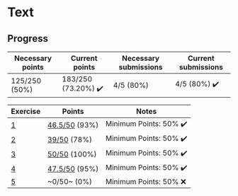 # Text

## Progress

[//]: # (Progress Course Example 01 begin)

| Necessary points | Current points | Necessary submissions | Current submissions |
| --- | --- | --- | --- |
| 125/250 (50%) | 183/250 (73.20%) :heavy_check_mark: | 4/5 (80%) | 4/5 (80%) :heavy_check_mark: |

| Exercise | Points | Notes |
| --- | --- | --- |
| [1](ex01) | [46.5/50](ex01/feedback.pdf) (93%) | Minimum Points: 50% :heavy_check_mark: |
| [2](ex02) | [39/50](ex02/feedback.pdf) (78%) | Minimum Points: 50% :heavy_check_mark: |
| [3](ex03) | [50/50](ex03/feedback.pdf) (100%) | Minimum Points: 50% :heavy_check_mark: |
| [4](ex04) | [47.5/50](ex04/feedback.pdf) (95%) | Minimum Points: 50% :heavy_check_mark: |
| [5](ex05) | ~0/50~ (0%) | Minimum Points: 50% :x: |

[//]: # (Progress Course Example 01 end)
